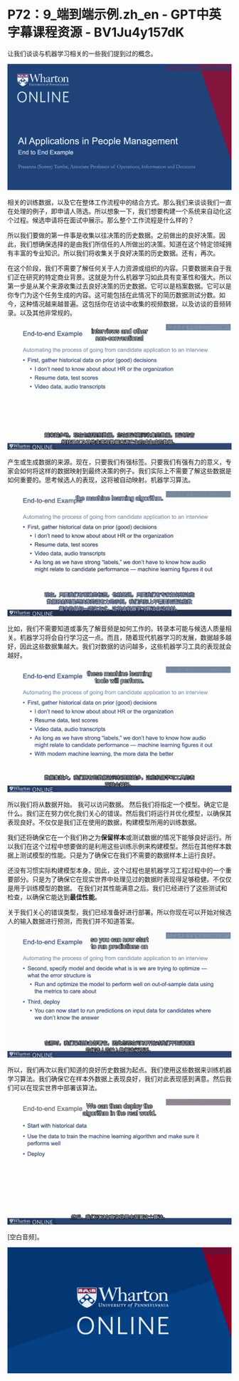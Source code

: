 # P72：9_端到端示例.zh_en - GPT中英字幕课程资源 - BV1Ju4y157dK

让我们谈谈与机器学习相关的一些我们提到过的概念。

![](img/4966feb57bc6133397c8986e6b5a1808_1.png)

相关的训练数据，以及它在整体工作流程中的结合方式。那么我们来谈谈我们一直在处理的例子，即申请人筛选。所以想象一下，我们想要构建一个系统来自动化这个过程。候选申请将在面试中展示。那么整个工作流程是什么样的？

所以我们要做的第一件事是收集以往决策的历史数据。之前做出的良好决策。因此，我们想确保选择的是由我们所信任的人所做出的决策。知道在这个特定领域拥有丰富的专业知识。所以我们将收集关于良好决策的历史数据。还有，再次。

在这个阶段，我们不需要了解任何关于人力资源或组织的内容。只要数据来自于我们正在研究的特定商业背景。这就是为什么机器学习如此具有变革性和强大。所以第一步是从某个来源收集过去良好决策的历史数据。它可以是档案数据。它可以是你专门为这个任务生成的内容。这可能包括在此情况下的简历数据测试分数。如今，这种情况越来越普遍。这包括你在访谈中收集的视频数据，以及访谈的音频转录。以及其他非常规的。



![](img/4966feb57bc6133397c8986e6b5a1808_3.png)

产生或生成数据的来源。现在，只要我们有强标签。只要我们有强有力的意义，专家会如何将这样的数据映射到最终决策的例子。我们实际上不需要了解这些数据是如何重要的。思考候选人的表现，这将被自动映射。机器学习算法。

![](img/4966feb57bc6133397c8986e6b5a1808_5.png)

比如，我们不需要知道或事先了解音频是如何工作的。转录本可能与候选人质量相关。机器学习将会自行学习这一点。而且，随着现代机器学习的发展，数据越多越好，因此这些数据集越大。我们对数据的访问越多，这些机器学习工具的表现就会越好。



![](img/4966feb57bc6133397c8986e6b5a1808_7.png)

所以我们将从数据开始。 我可以访问数据。 然后我们将指定一个模型。确定它是什么。我们正在努力优化我们关心的错误。然后我们将运行并优化模型，以确保其表现良好。不仅仅是我们正在使用的数据，构建模型所用的训练数据。

我们还将确保它在一个我们称之为**保留样本**或测试数据的情况下能够良好运行。所以我们在这个过程中想要做的是利用这些训练示例来构建模型。然后在其他样本数据上测试模型的性能。只是为了确保它在我们不需要的数据样本上运行良好。

还没有习惯实际构建模型本身。因此，这个过程也是机器学习工程过程中的一个重要部分。只是为了确保它在现实世界中处理见过的数据时表现得足够稳健。不仅仅是用于训练模型的数据。 在我们对其性能满意之后。我们已经进行了这些测试和检查，以确保它能达到**最佳性能**。

关于我们关心的错误类型，我们已经准备好进行部署。所以你现在可以开始对候选人的输入数据进行预测，而我们并不知道答案。

![](img/4966feb57bc6133397c8986e6b5a1808_9.png)

所以，我们再次以我们知道的良好历史数据为起点。我们使用这些数据来训练机器学习算法。我们确保它在样本外数据上表现良好，我们对此表现感到满意。然后我们可以在现实世界中部署该算法。

![](img/4966feb57bc6133397c8986e6b5a1808_11.png)

[空白音频]。

![](img/4966feb57bc6133397c8986e6b5a1808_13.png)
